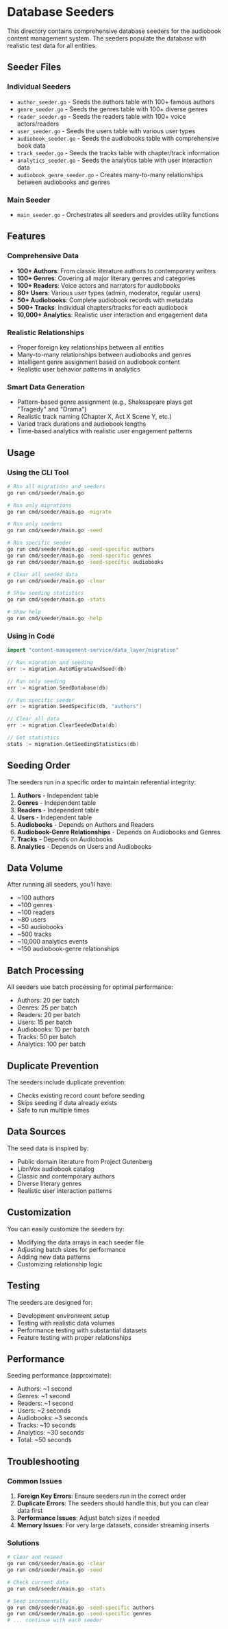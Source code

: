 # Database Seeders

This directory contains comprehensive database seeders for the audiobook content management system. The seeders populate the database with realistic test data for all entities.

## Seeder Files

### Individual Seeders
- `author_seeder.go` - Seeds the authors table with 100+ famous authors
- `genre_seeder.go` - Seeds the genres table with 100+ diverse genres
- `reader_seeder.go` - Seeds the readers table with 100+ voice actors/readers
- `user_seeder.go` - Seeds the users table with various user types
- `audiobook_seeder.go` - Seeds the audiobooks table with comprehensive book data
- `track_seeder.go` - Seeds the tracks table with chapter/track information
- `analytics_seeder.go` - Seeds the analytics table with user interaction data
- `audiobook_genre_seeder.go` - Creates many-to-many relationships between audiobooks and genres

### Main Seeder
- `main_seeder.go` - Orchestrates all seeders and provides utility functions

## Features

### Comprehensive Data
- **100+ Authors**: From classic literature authors to contemporary writers
- **100+ Genres**: Covering all major literary genres and categories
- **100+ Readers**: Voice actors and narrators for audiobooks
- **80+ Users**: Various user types (admin, moderator, regular users)
- **50+ Audiobooks**: Complete audiobook records with metadata
- **500+ Tracks**: Individual chapters/tracks for each audiobook
- **10,000+ Analytics**: Realistic user interaction and engagement data

### Realistic Relationships
- Proper foreign key relationships between all entities
- Many-to-many relationships between audiobooks and genres
- Intelligent genre assignment based on audiobook content
- Realistic user behavior patterns in analytics

### Smart Data Generation
- Pattern-based genre assignment (e.g., Shakespeare plays get "Tragedy" and "Drama")
- Realistic track naming (Chapter X, Act X Scene Y, etc.)
- Varied track durations and audiobook lengths
- Time-based analytics with realistic user engagement patterns

## Usage

### Using the CLI Tool

```bash
# Run all migrations and seeders
go run cmd/seeder/main.go

# Run only migrations
go run cmd/seeder/main.go -migrate

# Run only seeders
go run cmd/seeder/main.go -seed

# Run specific seeder
go run cmd/seeder/main.go -seed-specific authors
go run cmd/seeder/main.go -seed-specific genres
go run cmd/seeder/main.go -seed-specific audiobooks

# Clear all seeded data
go run cmd/seeder/main.go -clear

# Show seeding statistics
go run cmd/seeder/main.go -stats

# Show help
go run cmd/seeder/main.go -help
```

### Using in Code

```go
import "content-management-service/data_layer/migration"

// Run migration and seeding
err := migration.AutoMigrateAndSeed(db)

// Run only seeding
err := migration.SeedDatabase(db)

// Run specific seeder
err := migration.SeedSpecific(db, "authors")

// Clear all data
err := migration.ClearSeededData(db)

// Get statistics
stats := migration.GetSeedingStatistics(db)
```

## Seeding Order

The seeders run in a specific order to maintain referential integrity:

1. **Authors** - Independent table
2. **Genres** - Independent table
3. **Readers** - Independent table
4. **Users** - Independent table
5. **Audiobooks** - Depends on Authors and Readers
6. **Audiobook-Genre Relationships** - Depends on Audiobooks and Genres
7. **Tracks** - Depends on Audiobooks
8. **Analytics** - Depends on Users and Audiobooks

## Data Volume

After running all seeders, you'll have:
- ~100 authors
- ~100 genres
- ~100 readers
- ~80 users
- ~50 audiobooks
- ~500 tracks
- ~10,000 analytics events
- ~150 audiobook-genre relationships

## Batch Processing

All seeders use batch processing for optimal performance:
- Authors: 20 per batch
- Genres: 25 per batch
- Readers: 20 per batch
- Users: 15 per batch
- Audiobooks: 10 per batch
- Tracks: 50 per batch
- Analytics: 100 per batch

## Duplicate Prevention

The seeders include duplicate prevention:
- Checks existing record count before seeding
- Skips seeding if data already exists
- Safe to run multiple times

## Data Sources

The seed data is inspired by:
- Public domain literature from Project Gutenberg
- LibriVox audiobook catalog
- Classic and contemporary authors
- Diverse literary genres
- Realistic user interaction patterns

## Customization

You can easily customize the seeders by:
- Modifying the data arrays in each seeder file
- Adjusting batch sizes for performance
- Adding new data patterns
- Customizing relationship logic

## Testing

The seeders are designed for:
- Development environment setup
- Testing with realistic data volumes
- Performance testing with substantial datasets
- Feature testing with proper relationships

## Performance

Seeding performance (approximate):
- Authors: ~1 second
- Genres: ~1 second
- Readers: ~1 second
- Users: ~2 seconds
- Audiobooks: ~3 seconds
- Tracks: ~10 seconds
- Analytics: ~30 seconds
- Total: ~50 seconds

## Troubleshooting

### Common Issues

1. **Foreign Key Errors**: Ensure seeders run in the correct order
2. **Duplicate Errors**: The seeders should handle this, but you can clear data first
3. **Performance Issues**: Adjust batch sizes if needed
4. **Memory Issues**: For very large datasets, consider streaming inserts

### Solutions

```bash
# Clear and reseed
go run cmd/seeder/main.go -clear
go run cmd/seeder/main.go -seed

# Check current data
go run cmd/seeder/main.go -stats

# Seed incrementally
go run cmd/seeder/main.go -seed-specific authors
go run cmd/seeder/main.go -seed-specific genres
# ... continue with each seeder
```
